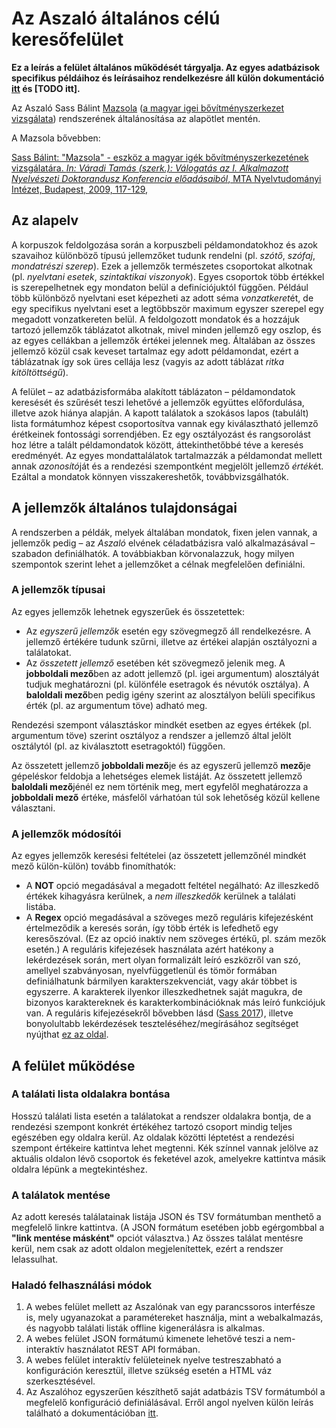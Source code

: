 # Az Aszaló általános célú keresőfelület

**Ez a leírás a felület általános működését tárgyalja. Az egyes adatbázisok specifikus példáihoz és leírásaihoz
rendelkezésre áll külön dokumentáció [itt](mazsola_segedlet.md) és [TODO itt].**

Az Aszaló Sass Bálint [Mazsola](https://github.com/sassbalint/mazsola)
([a magyar igei bővítményszerkezet vizsgálata]( http://corpus.nytud.hu/mazsola)) rendszerének általánosítása
az alapötlet mentén.

A Mazsola bővebben:

[Sass Bálint: "Mazsola" - eszköz a magyar igék bővítményszerkezetének vizsgálatára.
*In: Váradi Tamás (szerk.): Válogatás az I. Alkalmazott Nyelvészeti Doktorandusz Konferencia előadásaiból*,
MTA Nyelvtudományi Intézet, Budapest, 2009, 117-129,](http://www.nytud.hu/alknyelvdok07/proceedings07/Sass.pdf)

## Az alapelv

A korpuszok feldolgozása során a korpuszbeli példamondatokhoz és azok szavaihoz különböző típusú jellemzőket
tudunk rendelni (pl. *szótő*, *szófaj*, *mondatrészi szerep*).
Ezek a jellemzők természetes csoportokat alkotnak (pl. *nyelvtani esetek*, *szintaktikai viszonyok*).
Egyes csoportok több értékkel is szerepelhetnek egy mondaton belül a definíciójuktól függően.
Például több különböző nyelvtani eset képezheti az adott séma *vonzatkeret*ét, de egy 
specifikus nyelvtani eset a legtöbbször maximum egyszer szerepel egy megadott vonzatkereten belül.
A feldolgozott mondatok és a hozzájuk tartozó jellemzők táblázatot alkotnak, mivel minden jellemző egy oszlop,
és az egyes cellákban a jellemzők értékei jelennek meg.
Általában az összes jellemző közül csak keveset tartalmaz egy adott példamondat, ezért a táblázatnak így sok
üres cellája lesz (vagyis az adott táblázat *ritka kitöltöttségű*).

A felület – az adatbázisformába alakított táblázaton – példamondatok keresését és szűrését teszi lehetővé
a jellemzők együttes előfordulása, illetve azok hiánya alapján.
A kapott találatok a szokásos lapos (tabulált) lista formátumhoz képest csoportosítva vannak
egy kiválasztható jellemző érétkeinek fontossági sorrendjében.
Ez egy osztályozást és rangsorolást hoz létre a talált példamondatok között, áttekinthetőbbé téve a keresés eredményét.
Az egyes mondattalálatok tartalmazzák a példamondat mellett annak *azonosító*ját és
a rendezési szempontként megjelölt jellemző *érték*ét. Ezáltal a mondatok könnyen visszakereshetők, továbbvizsgálhatók.

## A jellemzők általános tulajdonságai

A rendszerben a példák, melyek általában mondatok, fixen jelen vannak,
a jellemzők pedig – az *Aszaló* elvének céladatbázisra való alkalmazásával –
szabadon definiálhatók. A továbbiakban körvonalazzuk, hogy milyen szempontok szerint lehet
a jellemzőket a célnak megfelelően definiálni.

### A jellemzők típusai

Az egyes jellemzők lehetnek egyszerűek és összetettek:
   - Az *egyszerű jellemzők* esetén egy szövegmegző áll rendelkezésre. A jellemző értékére tudunk szűrni,
      illetve az értékei alapján osztályozni a találatokat.
   - Az *összetett jellemző* esetében két szövegmező jelenik meg. A **jobboldali mező**ben az adott jellemző 
      (pl. igei argumentum) alosztályát tudjuk meghatározni (pl. különféle esetragok és névutók osztálya). 
    A **baloldali mező**ben pedig igény szerint az alosztályon belüli specifikus érték (pl. az argumentum töve) adható 
    meg.

Rendezési szempont választáskor mindkét esetben az egyes értékek (pl. argumentum töve) szerint osztályoz a rendszer
a jellemző által jelölt osztálytól (pl. az kiválasztott esetragoktól) függően.

Az összetett jellemző **jobboldali mező**je és az egyszerű jellemző **mező**je gépeléskor feldobja a lehetséges elemek 
listáját. Az összetett jellemző **baloldali mező**jénél ez nem történik meg, mert egyfelől meghatározza a **jobboldali 
mező** értéke, másfelől várhatóan túl sok lehetőség közül kellene választani.

### A jellemzők módosítói

Az egyes jellemzők keresési feltételei (az összetett jellemzőnél mindkét mező külön-külön) tovább finomíthatók:
   - A **NOT** opció megadásával a megadott feltétel negálható: Az illeszkedő értékek kihagyásra kerülnek,
      a *nem illeszkedők* kerülnek a találati listába.
   - A **Regex** opció megadásával a szöveges mező reguláris kifejezésként értelmeződik a keresés során,
      így több érték is lefedhető egy keresőszóval. (Ez az opció inaktív nem szöveges értékű, pl. szám mezők esetén.) 
      A reguláris kifejezések használata azért hatékony a lekérdezések során, mert olyan formalizált leíró eszközről
      van szó, amellyel szabványosan, nyelvfüggetlenül és tömör formában definiálhatunk bármilyen karakterszekvenciát,
      vagy akár többet is egyszerre. A karakterek ilyenkor illeszkedhetnek saját magukra,
      de bizonyos karaktereknek és karakterkombinációknak más leíró funkciójuk van.
      A reguláris kifejezésekről bővebben lásd
      ([Sass 2017](http://www.nytud.hu/depts/corpus/resources/sb_kereses_korpuszban.pdf)),
      illetve bonyolultabb lekérdezések teszteléséhez/megírásához segítséget nyújthat
      [ez az oldal](https://regex101.com/).

## A felület működése

### A találati lista oldalakra bontása

Hosszú találati lista esetén a találatokat a rendszer oldalakra bontja,
de a rendezési szempont konkrét értékéhez tartozó csoport mindig teljes egészében egy oldalra kerül.
Az oldalak közötti léptetést a rendezési szempont értékeire kattintva lehet megtenni.
Kék színnel vannak jelölve az aktuális oldalon lévő csoportok és feketével azok,
amelyekre kattintva másik oldalra lépünk a megtekintéshez.

### A találatok mentése

Az adott keresés találatainak listája JSON és TSV formátumban menthető a megfelelő linkre kattintva.
(A JSON formátum esetében jobb egérgombbal a **"link mentése másként"** opciót választva.)
Az összes találat mentésre kerül, nem csak az adott oldalon megjelenítettek, ezért a rendszer lelassulhat.

### Haladó felhasználási módok

1. A webes felület mellett az Aszalónak van egy parancssoros interfésze is, mely ugyanazokat a paramétereket használja,
    mint a webalkalmazás, és nagyobb találati listák offline kigenerálásra is alkalmas.
2. A webes felület JSON formátumú kimenete lehetővé teszi a nem-interaktív használatot REST API formában.
3. A webes felület interaktív felületeinek nyelve testreszabható a konfiguráción keresztül,
    illetve szükség esetén a HTML váz szerkesztésével.
4. Az Aszalóhoz egyszerűen készíthető saját adatbázis TSV formátumból a megfelelő konfiguráció definiálásával.
    Erről angol nyelven külön leírás található a dokumentációban [itt](config.md).
